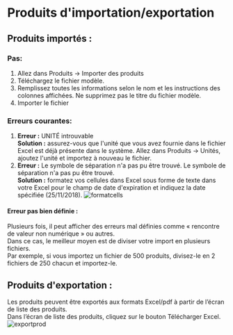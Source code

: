 # Produits d'importation/exportation 

## Produits importés :
### Pas:
1. Allez dans Produits -> Importer des produits
2. Téléchargez le fichier modèle.
3. Remplissez toutes les informations selon le nom et les instructions des colonnes affichées. Ne supprimez pas le titre du fichier modèle.
4. Importer le fichier 

### Erreurs courantes:

1. **Erreur :**  UNITÉ introuvable <br>
**Solution :** assurez-vous que l'unité que vous avez fournie dans le fichier Excel est déjà présente dans le système. Allez dans Produits -> Unités, ajoutez l'unité et importez à nouveau le fichier.
2. **Erreur :** Le symbole de séparation n'a pas pu être trouvé. Le symbole de séparation n'a pas pu être trouvé. <br>
**Solution :** formatez vos cellules dans Excel sous forme de texte dans votre Excel pour le champ de date d'expiration et indiquez la date spécifiée (25/11/2018). 
![formatcells](/products/formatcells-500x440.png)

#### Erreur pas bien définie :

Plusieurs fois, il peut afficher des erreurs mal définies comme « rencontre de valeur non numérique » ou autres. <br>
Dans ce cas, le meilleur moyen est de diviser votre import en plusieurs fichiers.<br>
Par exemple, si vous importez un fichier de 500 produits, divisez-le en 2 fichiers de 250 chacun et importez-le. 

## Produits d'exportation :

Les produits peuvent être exportés aux formats Excel/pdf à partir de l’écran de liste des produits.<br>
Dans l’écran de liste des produits, cliquez sur le bouton Télécharger Excel.
![exportprod](/products/exportprod-600x310.png) 


